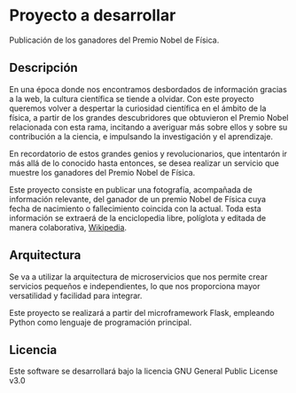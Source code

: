# Proyecto a desarrollar

Publicación de los ganadores del Premio Nobel de Física.

## Descripción
En una época donde nos encontramos desbordados de información gracias a la web, la cultura científica se tiende a olvidar. Con este proyecto queremos volver a despertar la curiosidad científica en el ámbito de la física, a partir de los grandes descubridores que obtuvieron el Premio Nobel relacionada con esta rama, incitando a averiguar más sobre ellos y sobre su contribución a la ciencia, e impulsando la investigación y el aprendizaje.

En recordatorio de estos grandes genios y revolucionarios, que intentarón ir más allá de lo conocido hasta entonces, se desea realizar un servicio que muestre los ganadores del Premio Nobel de Física.

Este proyecto consiste en publicar una fotografía, acompañada de información relevante, del ganador de un premio Nobel de Física cuya fecha de nacimiento o fallecimiento coincida con la actual. Toda esta información se extraerá de la enciclopedia libre, políglota y editada de manera colaborativa, [Wikipedia](https://es.wikipedia.org/).


## Arquitectura
Se va a utilizar la arquitectura de microservicios que nos permite crear servicios pequeños e independientes, lo que nos proporciona mayor versatilidad y facilidad para integrar.

Este proyecto se realizará a partir del microframework Flask, empleando Python como lenguaje de programación principal.


## Licencia
Este software se desarrollará bajo la licencia GNU General Public License v3.0 
